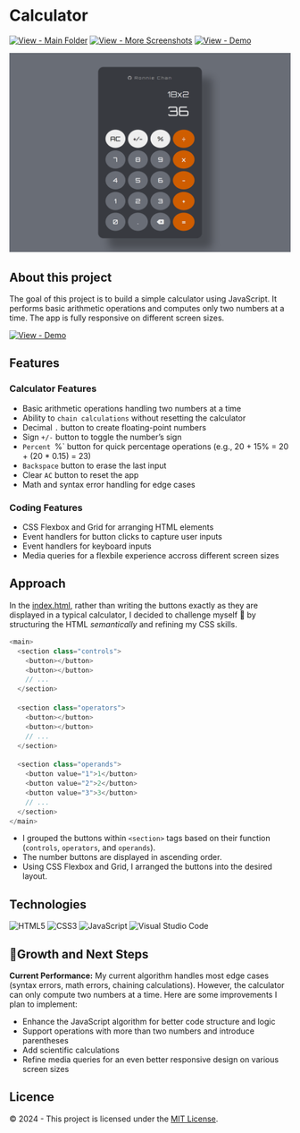 # Calculator

[![View - Main Folder](https://img.shields.io/badge/View-Main_Folder-06816E?logo=GitHub)](https://github.com/chanronnie/the-odin-project)
[![View - More Screenshots](https://img.shields.io/badge/View-More_Screenshots-black?logo=GitHub)](./images/)
[![View - Demo ](https://img.shields.io/badge/View-Demo-orange)](https://chanronnie.github.io/the-odin-project/calculator/)

<img src="./images/preview.png" alt = "preview" width = "850">

## About this project

The goal of this project is to build a simple calculator using JavaScript. It performs basic arithmetic operations and computes only two numbers at a time. The app is fully responsive on different screen sizes.

[![View - Demo ](https://img.shields.io/badge/View-Demo-orange?style=for-the-badge)](https://chanronnie.github.io/the-odin-project/calculator/)

## Features

### Calculator Features

- Basic arithmetic operations handling two numbers at a time
- Ability to `chain calculations` without resetting the calculator
- Decimal `.` button to create floating-point numbers
- Sign `+/-` button to toggle the number’s sign
- `Percent `%` button for quick percentage operations (e.g., 20 + 15% = 20 + (20 \* 0.15) = 23)
- `Backspace` button to erase the last input
- Clear `AC` button to reset the app
- Math and syntax error handling for edge cases

### Coding Features

- CSS Flexbox and Grid for arranging HTML elements
- Event handlers for button clicks to capture user inputs
- Event handlers for keyboard inputs
- Media queries for a flexbile experience accross different screen sizes

## Approach

In the [index.html](./index.html), rather than writing the buttons exactly as they are displayed in a typical calculator, I decided to challenge myself 🚀 by structuring the HTML _semantically_ and refining my CSS skills.

```javascript
<main>
  <section class="controls">
    <button></button>
    <button></button>
    // ...
  </section>

  <section class="operators">
    <button></button>
    <button></button>
    // ...
  </section>

  <section class="operands">
    <button value="1">1</button>
    <button value="2">2</button>
    <button value="3">3</button>
    // ...
  </section>
</main>
```

- I grouped the buttons within `<section>` tags based on their function (`controls`, `operators`, and `operands`).
- The number buttons are displayed in ascending order.
- Using CSS Flexbox and Grid, I arranged the buttons into the desired layout.

## Technologies

![HTML5](https://img.shields.io/badge/html5-%23E34F26.svg?style=for-the-badge&logo=html5&logoColor=white) ![CSS3](https://img.shields.io/badge/css3-%231572B6.svg?style=for-the-badge&logo=css3&logoColor=white) ![JavaScript](https://img.shields.io/badge/javascript-%23323330.svg?style=for-the-badge&logo=javascript&logoColor=%23F7DF1E) ![Visual Studio Code](https://img.shields.io/badge/Visual%20Studio%20Code-0078d7.svg?style=for-the-badge&logo=visual-studio-code&logoColor=white)

## 🚀Growth and Next Steps

**Current Performance:** My current algorithm handles most edge cases (syntax errors, math errors, chaining calculations). However, the calculator can only compute two numbers at a time. Here are some improvements I plan to implement:

- Enhance the JavaScript algorithm for better code structure and logic
- Support operations with more than two numbers and introduce parentheses
- Add scientific calculations
- Refine media queries for an even better responsive design on various screen sizes

## Licence

&copy; 2024 - This project is licensed under the [MIT License](./LICENSE).
